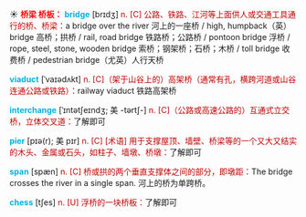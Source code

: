 ☀ <font color="red">**桥梁 桥板：**</font>
<font color="sky blue">**bridge**</font> [brɪdӡ] 
<font color="#c00000">n. [C] 公路、铁路、江河等上面供人或交通工具通行的桥、桥梁：</font>a bridge over the river 河上的一座桥 / high, humpback（英）bridge 高桥；拱桥 / rail, road bridge 铁路桥；公路桥 / pontoon bridge 浮桥 / rope, steel, stone, wooden bridge 索桥；钢架桥；石桥；木桥 / toll bridge 收费桥 / pedestrian bridge（尤英）人行天桥
           
<font color="sky blue">**viaduct**</font> [ˈvaɪədʌkt]
<font color="#c00000">n. [C]（架于山谷上的）高架桥（通常有孔，横跨河道或山谷连通公路或铁路）：</font>railway viaduct 铁路高架桥           
           
<font color="sky blue">**interchange**</font> [ˈɪntətʃeɪndʒ; 美 -tərtʃ-]
<font color="#c00000">n. [C]（公路或高速公路的）互通式立交桥，立体交叉道：</font>了解即可

<font color="sky blue">**pier**</font> [pɪə(r); 美 pɪr]
<font color="#c00000">n. [C] [术语] 用于支撑屋顶、墙壁、桥梁等的一个又大又结实的木头、金属或石头，如柱子、墙墩、桥墩：</font>了解即可
           
<font color="sky blue">**span**</font> [spæn]
<font color="#c00000">n. [C] 桥或拱的两个垂直支撑体之间的部分，即墩距：</font>The bridge crosses the river in a single span. 河上的桥为单跨桥。

<font color="sky blue">**chess**</font> [tʃes] 
<font color="#c00000">n. [U] 浮桥的一块桥板：</font>了解即可


